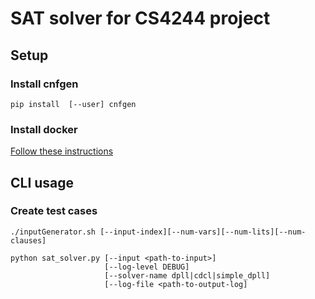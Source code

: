 SAT solver for CS4244 project
=======================

## Setup

### Install cnfgen
```
pip install  [--user] cnfgen
```

### Install docker
[Follow these instructions](https://www.digitalocean.com/community/tutorials/how-to-install-and-use-docker-on-ubuntu-18-04)

## CLI usage

### Create test cases
```
./inputGenerator.sh [--input-index][--num-vars][--num-lits][--num-clauses]
```

```
python sat_solver.py [--input <path-to-input>]
                     [--log-level DEBUG]
                     [--solver-name dpll|cdcl|simple_dpll]
                     [--log-file <path-to-output-log]
```
